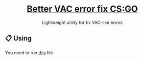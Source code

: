 <h1 align="center">
  <a href="https://github.com/w3bsme/vac-auth-fix-csgo">
    Better VAC error fix CS:GO
  </a>
</h1>

<p align="center">
  Lightweight utility for fix VAC-like errors
</p>

## 📋 Using

You need to run [this] file

[this]: https://github.com/w3bsme/vac-auth-fix-csgo/raw/main/vac_auth_softfix.bat
